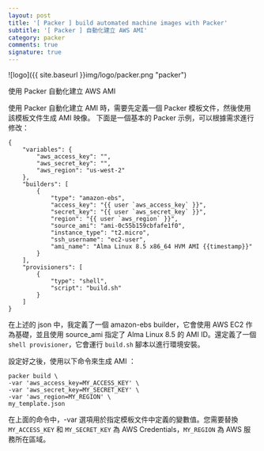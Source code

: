 ```yaml
---
layout: post
title: '[ Packer ] build automated machine images with Packer'
subtitle: '[ Packer ] 自動化建立 AWS AMI'
category: packer
comments: true
signature: true
---
```


![logo]({{ site.baseurl }}img/logo/packer.png "packer")

<div class="message">
    使用 Packer 自動化建立 AWS AMI
</div>


使用 Packer 自動化建立 AMI 時，需要先定義一個 Packer 模板文件，然後使用該模板文件生成 AMI 映像。
下面是一個基本的 Packer 示例，可以根據需求進行修改：

```
{
    "variables": {
        "aws_access_key": "",
        "aws_secret_key": "",
        "aws_region": "us-west-2"
    },
    "builders": [
        {
            "type": "amazon-ebs",
            "access_key": "{{ user `aws_access_key` }}",
            "secret_key": "{{ user `aws_secret_key` }}",
            "region": "{{ user `aws_region` }}",
            "source_ami": "ami-0c55b159cbfafe1f0",
            "instance_type": "t2.micro",
            "ssh_username": "ec2-user",
            "ami_name": "Alma Linux 8.5 x86_64 HVM AMI {{timestamp}}"
        }
    ],
    "provisioners": [
        {
            "type": "shell",
            "script": "build.sh"
        }
    ]
}
```

在上述的 json 中，我定義了一個 amazon-ebs builder，它會使用 AWS EC2 作為基礎，並且使用 source_ami 指定了 Alma Linux 8.5 的 AMI ID。還定義了一個 `shell provisioner`，它會運行 `build.sh` 腳本以進行環境安裝。

設定好之後，使用以下命令來生成 AMI ：
```
packer build \
-var 'aws_access_key=MY_ACCESS_KEY' \
-var 'aws_secret_key=MY_SECRET_KEY' \
-var 'aws_region=MY_REGION' \
my_template.json
```

在上面的命令中，-var 選項用於指定模板文件中定義的變數值。您需要替換 `MY_ACCESS_KEY` 和 `MY_SECRET_KEY` 為 AWS Credentials，`MY_REGION` 為 AWS 服務所在區域。